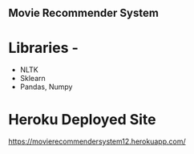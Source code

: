 ## Movie Recommender System
# Libraries -
* NLTK
* Sklearn
* Pandas, Numpy

# Heroku Deployed Site

https://movierecommendersystem12.herokuapp.com/
